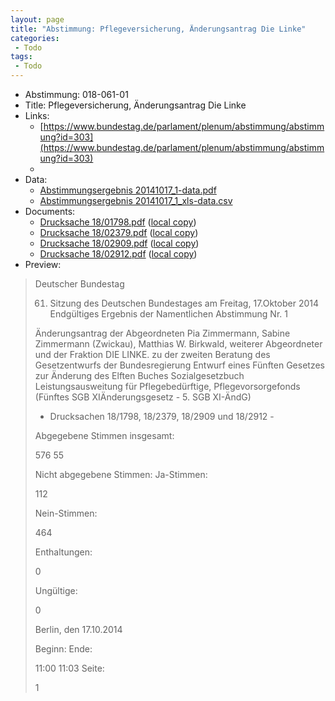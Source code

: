 ```yaml
---
layout: page
title: "Abstimmung: Pflegeversicherung, Änderungsantrag Die Linke"
categories:
 - Todo
tags:
 - Todo
---
```


* Abstimmung: 018-061-01
* Title: Pflegeversicherung, Änderungsantrag Die Linke
* Links: 
    * [https://www.bundestag.de/parlament/plenum/abstimmung/abstimmung?id=303](https://www.bundestag.de/parlament/plenum/abstimmung/abstimmung?id=303)
    * 
* Data: 
    * [Abstimmungsergebnis 20141017_1-data.pdf](/res/abstimmungsliste/20141017_1-data.pdf)
    * [Abstimmungsergebnis 20141017_1_xls-data.csv](/res/abstimmungsliste/analyses/20141017_1_xls-data.csv)
* Documents: 
    * [Drucksache 18/01798.pdf](http://dip21.bundestag.de/dip21/btd/18/017/1801798.pdf) ([local copy](/res/abstimmungsdaten/018-061-01/1801798.pdf))
    * [Drucksache 18/02379.pdf](http://dip21.bundestag.de/dip21/btd/18/023/1802379.pdf) ([local copy](/res/abstimmungsdaten/018-061-01/1802379.pdf))
    * [Drucksache 18/02909.pdf](http://dip21.bundestag.de/dip21/btd/18/029/1802909.pdf) ([local copy](/res/abstimmungsdaten/018-061-01/1802909.pdf))
    * [Drucksache 18/02912.pdf](http://dip21.bundestag.de/dip21/btd/18/029/1802912.pdf) ([local copy](/res/abstimmungsdaten/018-061-01/1802912.pdf))
* Preview: 
> Deutscher Bundestag
> 
> 61. Sitzung des Deutschen Bundestages
> am Freitag, 17.Oktober 2014
> Endgültiges Ergebnis der Namentlichen Abstimmung Nr. 1
> 
> Änderungsantrag der Abgeordneten Pia Zimmermann, Sabine Zimmermann (Zwickau),
> Matthias W. Birkwald, weiterer Abgeordneter und der Fraktion DIE LINKE.
> zu der zweiten Beratung des Gesetzentwurfs der Bundesregierung
> Entwurf eines Fünften Gesetzes zur Änderung des Elften Buches Sozialgesetzbuch Leistungsausweitung für Pflegebedürftige, Pflegevorsorgefonds (Fünftes SGB XIÄnderungsgesetz - 5. SGB XI-ÄndG)
> - Drucksachen 18/1798, 18/2379, 18/2909 und 18/2912 -
> 
> Abgegebene Stimmen insgesamt:
> 
> 576
> 55
> 
> Nicht abgegebene Stimmen:
> Ja-Stimmen:
> 
> 112
> 
> Nein-Stimmen:
> 
> 464
> 
> Enthaltungen:
> 
> 0
> 
> Ungültige:
> 
> 0
> 
> Berlin, den 17.10.2014
> 
> Beginn:
> Ende:
> 
> 11:00
> 11:03
> Seite:
> 
> 1
> 
> 
